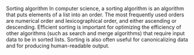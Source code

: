 Sorting algorithm
In computer science, a sorting algorithm is an algorithm that puts elements of a list into an order. 
The most frequently used orders are numerical order and lexicographical order, and either ascending or descending. 
Efficient sorting is important for optimizing the efficiency of other algorithms (such as search and merge algorithms) that require input data to be in sorted lists. 
Sorting is also often useful for canonicalizing data and for producing human-readable output.
